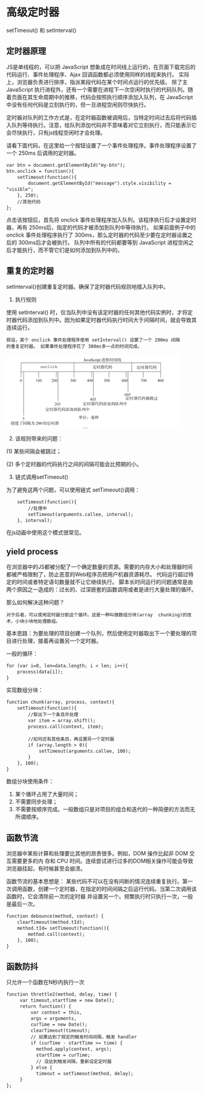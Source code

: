 # 高级定时器

 setTimeout() 和 setInterval()

## 定时器原理
JS是单线程的，可以把 JavaScript 想象成在时间线上运行的，在页面下载完后的代码运行、事件处理程序、Ajax 回调函数都必须使用同样的线程来执行。
实际上，浏览器负责进行排序，指派某段代码在某个时间点运行的优先级。
除了主 JavaScript 执行进程外，还有一个需要在进程下一次空闲时执行的代码队列。随着页面在其生命周期中的推移，代码会按照执行顺序添加入队列，在 JavaScript 中没有任何代码是立刻执行的，但一旦进程空闲则尽快执行。

定时器对队列的工作方式是，在定时器函数被调用后，当特定时间过去后将代码插入队列等待执行。注意，给队列添加代码并不意味着对它立刻执行，而只能表示它会尽快执行，只有js线程空闲时才会处理。

请看下面代码，在这里给一个按钮设置了一个事件处理程序。事件处理程序设置了一个 250ms 后调用的定时器。

    var btn = document.getElementById("my-btn");
    btn.onclick = function(){
        setTimeout(function(){
            document.getElementById("message").style.visibility = "visible";
        }, 250);
        //其他代码
    };

   点击该按钮后，首先将 onclick 事件处理程序加入队列。该程序执行后才设置定时器，再有 250ms后，指定的代码才被添加到队列中等待执行。
    如果前面例子中的 onclick 事件处理程序执行了 300ms，那么定时器的代码至少要在定时器设置之后的 300ms后才会被执行。
  队列中所有的代码都要等到 JavaScript 进程空闲之后才能执行，而不管它们是如何添加到队列中的。

## 重复的定时器
 setInterval()创建重复定时器。确保了定时器代码规则地插入队列中。

 1. 执行规则

 使用 setInterval() 时，仅当队列中没有该定时器的任何其他代码实例时，才将定时器代码添加到队列中。因为如果定时器代码执行时间大于间隔时间，就会导致其连续运行。

    假设，某个 onclick 事件处理程序使用 setInterval() 设置了一个 200ms 间隔
    的重复定时器。 如果事件处理程序花了 300ms多一点的时间完成。

   ![定时器](images/setTimeOut-1.png)

 2. 该规则带来的问题：

 (1) 某些间隔会被跳过；

 (2) 多个定时器的代码执行之间的间隔可能会比预期的小。

 3. 链式调用setTimeout()

 为了避免这两个问题，可以使用链式 setTimeout()调用：

        setTimeout(function(){
        	//处理中
            setTimeout(arguments.callee, interval);
        }, interval);

在js动画中使用这个模式很常见。

## yield process
在浏览器中的JS都被分配了一个确定数量的资源。需要的内存大小和处理器时间都被严格限制了，防止恶意的Web程序员把用户机器资源耗尽。
代码运行超过特定的时间或者特定语句数量就不让它继续执行。
脚本长时间运行的问题通常是由两个原因之一造成的：过长的、过深嵌套的函数调用或者是进行大量处理的循环。

那么如何解决这种问题？

    对于后者，可以使用定时器分割这个循环。这是一种叫做数组分块(array  chunking)的技术，小块小块地处理数组。

基本思路：为要处理的项目创建一个队列，然后使用定时器取出下一个要处理的项目进行处理，接着再设置另一个定时器。

一般的循环：

    for (var i=0, len=data.length; i < len; i++){
        process(data[i]);
    }

实现数组分块：

    function chunk(array, process, context){
        setTimeout(function(){
            //取出下一个条目并处理
            var item = array.shift();
            process.call(context, item);

            //如何还有其他条目，再设置另一个定时器
            if (array.length > 0){
                setTimeout(arguments.callee, 100);
            }
        }, 100);
    }

数组分块使用条件：

 1. 某个循环占用了大量时间；
 2. 不需要同步处理；
 3. 不需要按顺序完成。一般数组只是对项目的组合和迭代的一种简便的方法而无所谓顺序。

## 函数节流
浏览器中某些计算和处理要比其他的昂贵很多。例如，DOM 操作比起非 DOM 交互需要更多的内
存和 CPU 时间。连续尝试进行过多的DOM相关操作可能会导致浏览器挂起，有时候甚至会崩溃。

函数节流的基本思想是：
    某些代码不可以在没有间断的情况连续重复执行。第一次调用函数，创建一个定时器，在指定的时间间隔之后运行代码。当第二次调用该函数时，它会清除前一次的定时器
并设置另一个。频繁执行时只执行一次，一般是最后一次。

    function debounce(method, context) {
        clearTimeout(method.tId);
        method.tId= setTimeout(function(){
            method.call(context);
        }, 100);
    }

## 函数防抖
只允许一个函数在N秒内执行一次

    function throttle2(method, delay, time) {
         var timeout,startTime = new Date();
         return function() {
             var context = this,
             args = arguments,
             curTime = new Date();
             clearTimeout(timeout);
             // 如果达到了规定的触发时间间隔，触发 handler
             if (curTime - startTime >= time) {
               method.apply(context, args);
               startTime = curTime;
               // 没达到触发间隔，重新设定定时器
             } else {
               timeout = setTimeout(method, delay);
         }
    };

